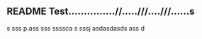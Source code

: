 ## README Test...............//.....///....///......s
s
sss
p.ass
sss
ssssca
s
sssj
asdasdasds
ass
d

